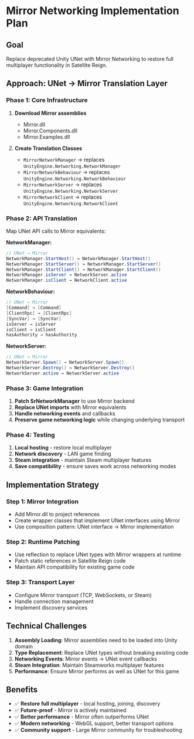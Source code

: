 # Mirror Networking Implementation Plan

## Goal
Replace deprecated Unity UNet with Mirror Networking to restore full multiplayer functionality in Satellite Reign.

## Approach: UNet → Mirror Translation Layer

### Phase 1: Core Infrastructure
1. **Download Mirror assemblies** 
   - Mirror.dll
   - Mirror.Components.dll
   - Mirror.Examples.dll

2. **Create Translation Classes**
   - `MirrorNetworkManager` → replaces `UnityEngine.Networking.NetworkManager`
   - `MirrorNetworkBehaviour` → replaces `UnityEngine.Networking.NetworkBehaviour`
   - `MirrorNetworkServer` → replaces `UnityEngine.Networking.NetworkServer`
   - `MirrorNetworkClient` → replaces `UnityEngine.Networking.NetworkClient`

### Phase 2: API Translation
Map UNet API calls to Mirror equivalents:

**NetworkManager:**
```csharp
// UNet → Mirror
NetworkManager.StartHost() → NetworkManager.StartHost()
NetworkManager.StartServer() → NetworkManager.StartServer()  
NetworkManager.StartClient() → NetworkManager.StartClient()
NetworkManager.isServer → NetworkServer.active
NetworkManager.isClient → NetworkClient.active
```

**NetworkBehaviour:**
```csharp
// UNet → Mirror
[Command] → [Command]
[ClientRpc] → [ClientRpc]
[SyncVar] → [SyncVar]
isServer → isServer
isClient → isClient
hasAuthority → hasAuthority
```

**NetworkServer:**
```csharp
// UNet → Mirror
NetworkServer.Spawn() → NetworkServer.Spawn()
NetworkServer.Destroy() → NetworkServer.Destroy()
NetworkServer.active → NetworkServer.active
```

### Phase 3: Game Integration
1. **Patch SrNetworkManager** to use Mirror backend
2. **Replace UNet imports** with Mirror equivalents
3. **Handle networking events** and callbacks
4. **Preserve game networking logic** while changing underlying transport

### Phase 4: Testing
1. **Local hosting** - restore local multiplayer
2. **Network discovery** - LAN game finding
3. **Steam integration** - maintain Steam multiplayer features
4. **Save compatibility** - ensure saves work across networking modes

## Implementation Strategy

### Step 1: Mirror Integration
- Add Mirror.dll to project references
- Create wrapper classes that implement UNet interfaces using Mirror
- Use composition pattern: UNet interface → Mirror implementation

### Step 2: Runtime Patching
- Use reflection to replace UNet types with Mirror wrappers at runtime
- Patch static references in Satellite Reign code
- Maintain API compatibility for existing game code

### Step 3: Transport Layer
- Configure Mirror transport (TCP, WebSockets, or Steam)
- Handle connection management
- Implement discovery services

## Technical Challenges

1. **Assembly Loading**: Mirror assemblies need to be loaded into Unity domain
2. **Type Replacement**: Replace UNet types without breaking existing code
3. **Networking Events**: Mirror events → UNet event callbacks
4. **Steam Integration**: Maintain Steamworks multiplayer features
5. **Performance**: Ensure Mirror performs as well as UNet for this game

## Benefits
- ✅ **Restore full multiplayer** - local hosting, joining, discovery
- ✅ **Future-proof** - Mirror is actively maintained
- ✅ **Better performance** - Mirror often outperforms UNet
- ✅ **Modern networking** - WebGL support, better transport options
- ✅ **Community support** - Large Mirror community for troubleshooting